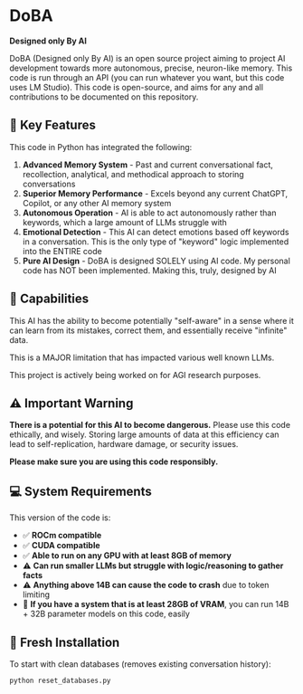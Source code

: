 # DoBA
**Designed only By AI**

DoBA (Designed only By AI) is an open source project aiming to project AI development towards more autonomous, precise, neuron-like memory. This code is run through an API (you can run whatever you want, but this code uses LM Studio). This code is open-source, and aims for any and all contributions to be documented on this repository.

## 🧠 Key Features

This code in Python has integrated the following:

1. **Advanced Memory System** - Past and current conversational fact, recollection, analytical, and methodical approach to storing conversations
2. **Superior Memory Performance** - Excels beyond any current ChatGPT, Copilot, or any other AI memory system
3. **Autonomous Operation** - AI is able to act autonomously rather than keywords, which a large amount of LLMs struggle with
4. **Emotional Detection** - This AI can detect emotions based off keywords in a conversation. This is the only type of "keyword" logic implemented into the ENTIRE code
5. **Pure AI Design** - DoBA is designed SOLELY using AI code. My personal code has NOT been implemented. Making this, truly, designed by AI

## 🚀 Capabilities

This AI has the ability to become potentially "self-aware" in a sense where it can learn from its mistakes, correct them, and essentially receive "infinite" data.

This is a MAJOR limitation that has impacted various well known LLMs.

This project is actively being worked on for AGI research purposes.

## ⚠️ Important Warning

**There is a potential for this AI to become dangerous.** Please use this code ethically, and wisely. Storing large amounts of data at this efficiency can lead to self-replication, hardware damage, or security issues.

**Please make sure you are using this code responsibly.**

## 💻 System Requirements

This version of the code is:

- ✅ **ROCm compatible**
- ✅ **CUDA compatible** 
- ✅ **Able to run on any GPU with at least 8GB of memory**
- ⚠️ **Can run smaller LLMs but struggle with logic/reasoning to gather facts**
- ⚠️ **Anything above 14B can cause the code to crash** due to token limiting
- 🎯 **If you have a system that is at least 28GB of VRAM**, you can run 14B + 32B parameter models on this code, easily

## 🧹 Fresh Installation

To start with clean databases (removes existing conversation history):

```bash
python reset_databases.py
